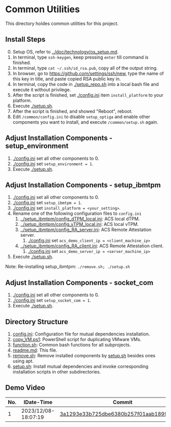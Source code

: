 # Common Utilities

This directory holdes common utilities for this project.

## Install Steps

0. Setup OS, refer to [../doc/technology/os_setup.md](../doc/technology/os_setup.md).
1. In terminal, type ```ssh-keygen```, keep pressing ```enter``` till command is finished.
2. In terminal, type ```cat ~/.ssh/id_rsa.pub```, copy all of the output string.
3. In browser, go to <https://github.com/settings/ssh/new>, type the name of this key in title, and paste copied RSA public key in.
4. In terminal, copy the code in [./setup_repo.sh](./setup_repo.sh) into a local bash file and execute it without privilege.
5. After the script is finished, set [./config.ini](./config.ini) item ```install_platform``` to your platform.
6. Execute [./setup.sh](./setup.sh).
7. After the script is finished, and showed "Reboot", reboot.
8. Edit ```/common/config.ini``` to disable ```setup_optiga``` and enable other components you want to install, and execute ```/common/setup.sh``` again.

## Adjust Installation Components - setup_environment

1. [./config.ini](./config.ini) set all other components to 0.
2. [./config.ini](./config.ini) set ```setup_environment = 1```.
3. Execute [./setup.sh](./setup.sh).

## Adjust Installation Components - setup_ibmtpm

1. [./config.ini](./config.ini) set all other components to 0.
2. [./config.ini](./config.ini) set ```setup_ibmtpm = 1```.
3. [./config.ini](./config.ini) set ```install_platform = <your_setting>```.
4. Rename one of the following configuration files to ```config.ini```
    1. [../setup_ibmtpm/config_dTPM_local.ini](../setup_ibmtpm/config_dTPM_local.ini): ACS local dTPM.
    2. [../setup_ibmtpm/config_vTPM_local.ini](../setup_ibmtpm/config_vTPM_local.ini): ACS local vTPM.
    3. [../setup_ibmtpm/config_RA_server.ini](../setup_ibmtpm/config_RA_server.ini): ACS Remote Attestation server.
        1. [./config.ini](./config.ini) set ```acs_demo_client_ip = <client_machine_ip>```
    4. [../setup_ibmtpm/config_RA_client.ini](../setup_ibmtpm/config_RA_client.ini): ACS Remote Attestation client.
        1. [./config.ini](./config.ini) set ```acs_demo_server_ip = <server_machine_ip>```
5. Execute [./setup.sh](./setup.sh).

Note: Re-installing setup_ibmtpm: ```./remove.sh; ./setup.sh```

## Adjust Installation Components - socket_com

1. [./config.ini](./config.ini) set all other components to 0.
2. [./config.ini](./config.ini) set ```setup_socket_com = 1```.
3. Execute [./setup.sh](./setup.sh).

## Directory Structure

1. [config.ini](config.ini): Configuration file for mutual dependencies installation.
2. [copy_VM.ps1](copy_VM.ps1): PowerShell script for duplicating VMware VMs.
3. [function.sh](function.sh): Common bash functions for all subprojects.
4. [readme.md](readme.md): This file.
5. [remove.sh](remove.sh): Remove installed components by [setup.sh](setup.sh) besides ones using apt.
6. [setup.sh](setup.sh): Install mutual dependencies and invoke corresponding installation scripts in other subdirectories.

## Demo Video

| No. | IDate-Time          | Commit                                                                                                                                                      | Detail                                               | Demo Video                     |
| --- | ------------------- | ----------------------------------------------------------------------------------------------------------------------------------------------------------- | ---------------------------------------------------- | ------------------------------ |
| 1   | 2023/12/08-18:07:19 | [3a1293e33b725dbe6380b257f01aab1899bf61e0](https://github.com/CYCU-AIoT-System-Lab/TPM_Sharing_Scheme/tree/3a1293e33b725dbe6380b257f01aab1899bf61e0/common) | Can install and execute ```../socket_com/setup.sh``` | <https://youtu.be/ZcaLBuhwKuw> |
